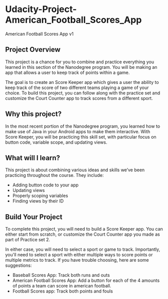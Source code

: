 # Udacity-Project-American_Football_Scores_App
American Football Scores App v1

## Project Overview
This project is a chance for you to combine and practice everything you learned in this section of the Nanodegree program. You will be making an app that allows a user to keep track of points within a game.

The goal is to create an Score Keeper app which gives a user the ability to keep track of the score of two different teams playing a game of your choice. To build this project, you can follow along with the practice set and customize the Court Counter app to track scores from a different sport.

## Why this project?
In the most recent portion of the Nanodegree program, you learned how to make use of Java in your Android apps to make them interactive. With Score Keeper, you will be practicing this skill set, with particular focus on button code, variable scope, and updating views.

## What will I learn?
This project is about combining various ideas and skills we’ve been practicing throughout the course. They include:

* Adding button code to your app
* Updating views
* Properly scoping variables
* Finding views by their ID

## Build Your Project
To complete this project, you will need to build a Score Keeper app. You can either start from scratch, or customize the Court Counter app you made as part of Practice set 2.

In either case, you will need to select a sport or game to track. Importantly, you'll need to select a sport with either multiple ways to score points or multiple metrics to track. If you have trouble choosing, here are some suggestions:

* Baseball Scores App: Track both runs and outs
* American Football Scores App: Add a button for each of the 4 amounts of points a team can score in american football.
* Football Scores app: Track both points and fouls

